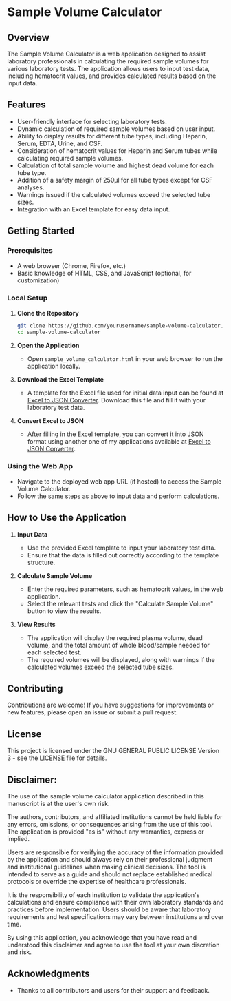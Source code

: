 # Sample Volume Calculator

## Overview
The Sample Volume Calculator is a web application designed to assist laboratory professionals in calculating the required sample volumes for various laboratory tests. The application allows users to input test data, including hematocrit values, and provides calculated results based on the input data.

## Features
- User-friendly interface for selecting laboratory tests.
- Dynamic calculation of required sample volumes based on user input.
- Ability to display results for different tube types, including Heparin, Serum, EDTA, Urine, and CSF.
- Consideration of hematocrit values for Heparin and Serum tubes while calculating required sample volumes.
- Calculation of total sample volume and highest dead volume for each tube type.
- Addition of a safety margin of 250µl for all tube types except for CSF analyses.
- Warnings issued if the calculated volumes exceed the selected tube sizes.
- Integration with an Excel template for easy data input.

## Getting Started

### Prerequisites
- A web browser (Chrome, Firefox, etc.)
- Basic knowledge of HTML, CSS, and JavaScript (optional, for customization)

### Local Setup
1. **Clone the Repository**
   ```bash
   git clone https://github.com/yourusername/sample-volume-calculator.git
   cd sample-volume-calculator
   ```

2. **Open the Application**
   - Open `sample_volume_calculator.html` in your web browser to run the application locally.

3. **Download the Excel Template**
   - A template for the Excel file used for initial data input can be found at [Excel to JSON Converter](https://salk.cadamu.ro/excel_to_json_converter). Download this file and fill it with your laboratory test data.

4. **Convert Excel to JSON**
   - After filling in the Excel template, you can convert it into JSON format using another one of my applications available at [Excel to JSON Converter](https://salk.cadamu.ro/excel_to_json_converter).

### Using the Web App
- Navigate to the deployed web app URL (if hosted) to access the Sample Volume Calculator.
- Follow the same steps as above to input data and perform calculations.

## How to Use the Application
1. **Input Data**
   - Use the provided Excel template to input your laboratory test data.
   - Ensure that the data is filled out correctly according to the template structure.

2. **Calculate Sample Volume**
   - Enter the required parameters, such as hematocrit values, in the web application.
   - Select the relevant tests and click the "Calculate Sample Volume" button to view the results.

3. **View Results**
   - The application will display the required plasma volume, dead volume, and the total amount of whole blood/sample needed for each selected test.
   - The required volumes will be displayed, along with warnings if the calculated volumes exceed the selected tube sizes.

## Contributing
Contributions are welcome! If you have suggestions for improvements or new features, please open an issue or submit a pull request.

## License
This project is licensed under the GNU GENERAL PUBLIC LICENSE Version 3 - see the [LICENSE](LICENSE) file for details.

## Disclaimer:
The use of the sample volume calculator application described in this manuscript is at the user's own risk. 

The authors, contributors, and affiliated institutions cannot be held liable for any errors, omissions, or consequences arising from the use of this tool. The application is provided "as is" without any warranties, express or implied.

Users are responsible for verifying the accuracy of the information provided by the application and should always rely on their professional judgment and institutional guidelines when making clinical decisions. The tool is intended to serve as a guide and should not replace established medical protocols or override the expertise of healthcare professionals.

It is the responsibility of each institution to validate the application's calculations and ensure compliance with their own laboratory standards and practices before implementation. Users should be aware that laboratory requirements and test specifications may vary between institutions and over time.

By using this application, you acknowledge that you have read and understood this disclaimer and agree to use the tool at your own discretion and risk.

## Acknowledgments
- Thanks to all contributors and users for their support and feedback.

